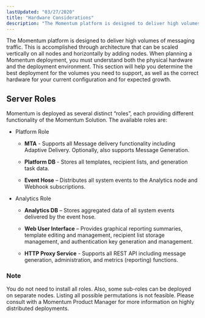 ```yaml
---
lastUpdated: "03/27/2020"
title: "Hardware Considerations"
description: "The Momentum platform is designed to deliver high volumes of messaging traffic This is accomplished through architecture that can be scaled vertically on all nodes and horizontally by adding nodes When planning a Momentum deployment you must understand both the physical hardware and the deployment environment This section will help..."
---
```



The Momentum platform is designed to deliver high volumes of messaging traffic. This is accomplished through architecture that can be scaled vertically on all nodes and horizontally by adding nodes. When planning a Momentum deployment, you must understand both the physical hardware and the deployment environment. This section will help you determine the best deployment for the volumes you need to support, as well as the correct hardware for your current configuration and for expected growth.

## <a name="hardware.server_roles"></a> Server Roles

Momentum is deployed as several distinct “roles”, each providing different functionality of the Momentum Solution. The available roles are:

*   Platform Role

    *   **MTA** - Supports all Message delivery functionality including Adaptive Delivery. Optionally, also supports Message Generation.

    *   **Platform DB**    - Stores all templates, recipient lists, and generation task data.

    *   **Event Hose**      – Distributes all system events to the Analytics node and Webhook subscriptions.

*   Analytics Role

    *   **Analytics DB**    – Stores aggregated data of all system events delivered by the event hose.

    *   **Web User Interface**                – Provides graphical reporting summaries, template editing and management, recipient list storage management, and authentication key generation and management.

    *   **HTTP Proxy Service**               - Supports all REST API including message generation, administration, and metrics (reporting) functions.

### Note

You do not need to install all roles. Also, some sub-roles can be deployed on separate nodes. Listing all possible permutations is not feasible. Please consult with a Momentum Product Manager for more information on highly distributed deployments.